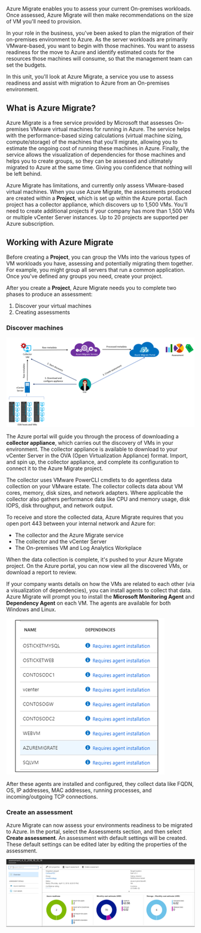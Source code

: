 Azure Migrate enables you to assess your current On-premises workloads. Once assessed, Azure Migrate will then make recommendations on the size of VM you'll need to provision.

In your role in the business, you've been asked to plan the migration of their on-premises environment to Azure. As the server workloads are primarily VMware-based, you want to begin with those machines. You want to assess readiness for the move to Azure and identify estimated costs for the resources those machines will consume, so that the management team can set the budgets.

In this unit, you'll look at Azure Migrate, a service you use to assess readiness and assist with migration to Azure from an On-premises environment.

## What is Azure Migrate?

Azure Migrate is a free service provided by Microsoft that assesses On-premises VMware virtual machines for running in Azure. The service helps with the performance-based sizing calculations (virtual machine sizing, compute/storage) of the machines that you'll migrate, allowing you to estimate the ongoing cost of running these machines in Azure. Finally, the service allows the visualization of dependencies for those machines and helps you to create groups, so they can be assessed and ultimately migrated to Azure at the same time. Giving you confidence that nothing will be left behind.

Azure Migrate has limitations, and currently only assess VMware-based virtual machines. When you use Azure Migrate, the assessments produced are created within a **Project**, which is set up within the Azure portal. Each project has a collector appliance, which discovers up to 1,500 VMs. You'll need to create additional projects if your company has more than 1,500 VMs or multiple vCenter Server instances. Up to 20 projects are supported per Azure subscription.

## Working with Azure Migrate

Before creating a **Project**, you can group the VMs into the various types of VM workloads you have, assessing and potentially migrating them together. For example, you might group all servers that run a common application. Once you've defined any groups you need, create your project.

After you create a **Project**, Azure Migrate needs you to complete two phases to produce an assessment:

1. Discover your virtual machines
1. Creating assessments

### Discover machines

<!-- TODO: Insert picture similar to this, Azure Migrate Architecture -->

![Azure Migrate Architecture](../media/1Azuremigrate-architecture.png)

The Azure portal will guide you through the process of downloading a **collector appliance**, which carries out the discovery of VMs in your environment. The collector appliance is available to download to your vCenter Server in the OVA (Open Virtualization Appliance) format. Import, and spin up, the collector appliance, and complete its configuration to connect it to the Azure Migrate project.

The collector uses VMware PowerCLI cmdlets to do agentless data collection on your VMware estate. The collector collects data about VM cores, memory, disk sizes, and network adapters. Where applicable the collector also gathers performance data like CPU and memory usage, disk IOPS, disk throughput, and network output.

To receive and store the collected data, Azure Migrate requires that you open port 443 between your internal network and Azure for:
- The collector and the Azure Migrate service
- The collector and the vCenter Server
- The On-premises VM and Log Analytics Workplace

When the data collection is complete, it's pushed to your Azure Migrate project. On the Azure portal, you can now view all the discovered VMs, or download a report to review.

If your company wants details on how the VMs are related to each other (via a visualization of dependencies), you can install agents to collect that data. Azure Migrate will prompt you to install the **Microsoft Monitoring Agent** and **Dependency Agent** on each VM. The agents are available for both Windows and Linux.

![Screenshot of the Azure Migrate assessment showing missing agents](../media/machines-no-agent.png)

After these agents are installed and configured, they collect data like FQDN, OS, IP addresses, MAC addresses, running processes, and incoming/outgoing TCP connections.

### Create an assessment

Azure Migrate can now assess your environments readiness to be migrated to Azure. In the portal, select the Assessments section, and then select **Create assessment**. An assessment with default settings will be created. These default settings can be edited later by editing the properties of the assessment.

![Screenshot of the Azure Migrate Assessment Overview screen](../media/assessment-overview.png)

